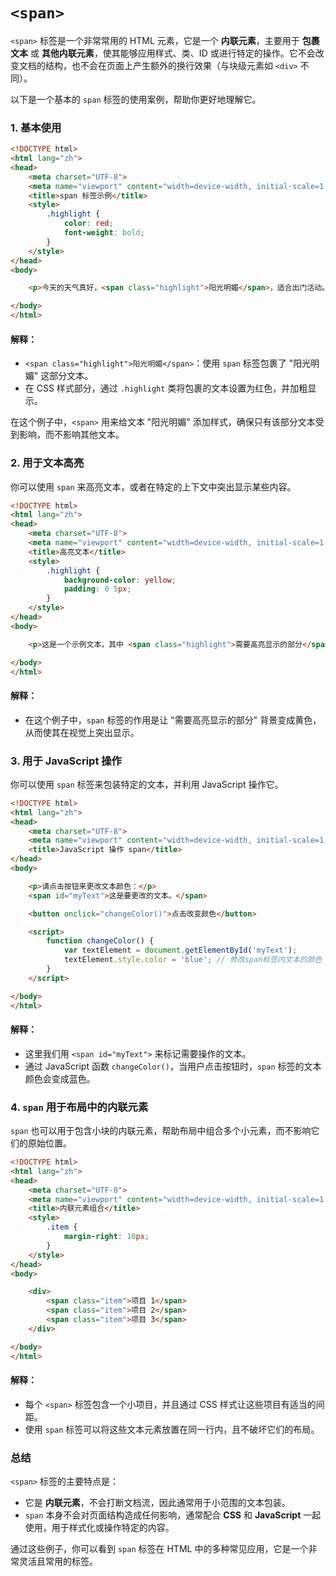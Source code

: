 # `<span>`

`<span>` 标签是一个非常常用的 HTML 元素，它是一个 **内联元素**，主要用于 **包裹文本** 或 **其他内联元素**，使其能够应用样式、类、ID 或进行特定的操作。它不会改变文档的结构，也不会在页面上产生额外的换行效果（与块级元素如 `<div>` 不同）。

以下是一个基本的 `span` 标签的使用案例，帮助你更好地理解它。

### 1. 基本使用

```html
<!DOCTYPE html>
<html lang="zh">
<head>
    <meta charset="UTF-8">
    <meta name="viewport" content="width=device-width, initial-scale=1.0">
    <title>span 标签示例</title>
    <style>
        .highlight {
            color: red;
            font-weight: bold;
        }
    </style>
</head>
<body>

    <p>今天的天气真好，<span class="highlight">阳光明媚</span>，适合出门活动。</p>

</body>
</html>
```

#### 解释：
- `<span class="highlight">阳光明媚</span>`：使用 `span` 标签包裹了 "阳光明媚" 这部分文本。
- 在 CSS 样式部分，通过 `.highlight` 类将包裹的文本设置为红色，并加粗显示。

在这个例子中，`<span>` 用来给文本 "阳光明媚" 添加样式，确保只有该部分文本受到影响，而不影响其他文本。

### 2. 用于文本高亮

你可以使用 `span` 来高亮文本，或者在特定的上下文中突出显示某些内容。

```html
<!DOCTYPE html>
<html lang="zh">
<head>
    <meta charset="UTF-8">
    <meta name="viewport" content="width=device-width, initial-scale=1.0">
    <title>高亮文本</title>
    <style>
        .highlight {
            background-color: yellow;
            padding: 0 5px;
        }
    </style>
</head>
<body>

    <p>这是一个示例文本，其中 <span class="highlight">需要高亮显示的部分</span> 已经被标注。</p>

</body>
</html>
```

#### 解释：
- 在这个例子中，`span` 标签的作用是让 "需要高亮显示的部分" 背景变成黄色，从而使其在视觉上突出显示。

### 3. 用于 JavaScript 操作

你可以使用 `span` 标签来包装特定的文本，并利用 JavaScript 操作它。

```html
<!DOCTYPE html>
<html lang="zh">
<head>
    <meta charset="UTF-8">
    <meta name="viewport" content="width=device-width, initial-scale=1.0">
    <title>JavaScript 操作 span</title>
</head>
<body>

    <p>请点击按钮来更改文本颜色：</p>
    <span id="myText">这是要更改的文本。</span>

    <button onclick="changeColor()">点击改变颜色</button>

    <script>
        function changeColor() {
            var textElement = document.getElementById('myText');
            textElement.style.color = 'blue'; // 修改span标签内文本的颜色
        }
    </script>

</body>
</html>
```

#### 解释：
- 这里我们用 `<span id="myText">` 来标记需要操作的文本。
- 通过 JavaScript 函数 `changeColor()`，当用户点击按钮时，`span` 标签的文本颜色会变成蓝色。

### 4. `span` 用于布局中的内联元素

`span` 也可以用于包含小块的内联元素，帮助布局中组合多个小元素，而不影响它们的原始位置。

```html
<!DOCTYPE html>
<html lang="zh">
<head>
    <meta charset="UTF-8">
    <meta name="viewport" content="width=device-width, initial-scale=1.0">
    <title>内联元素组合</title>
    <style>
        .item {
            margin-right: 10px;
        }
    </style>
</head>
<body>

    <div>
        <span class="item">项目 1</span>
        <span class="item">项目 2</span>
        <span class="item">项目 3</span>
    </div>

</body>
</html>
```

#### 解释：
- 每个 `<span>` 标签包含一个小项目，并且通过 CSS 样式让这些项目有适当的间距。
- 使用 `span` 标签可以将这些文本元素放置在同一行内，且不破坏它们的布局。

### 总结

`<span>` 标签的主要特点是：
- 它是 **内联元素**，不会打断文档流，因此通常用于小范围的文本包装。
- `span` 本身不会对页面结构造成任何影响，通常配合 **CSS** 和 **JavaScript** 一起使用，用于样式化或操作特定的内容。

通过这些例子，你可以看到 `span` 标签在 HTML 中的多种常见应用，它是一个非常灵活且常用的标签。